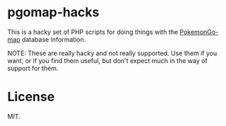 # pgomap-hacks

This is a hacky set of PHP scripts for doing things with the
[PokemonGo-map](https://github.com/AHAAAAAAA/PokemonGo-Map) database
information.

NOTE: These are really hacky and not really supported. Use them if you want,
or if you find them useful, but don't expect much in the way of support for
them.

# License

MIT.

